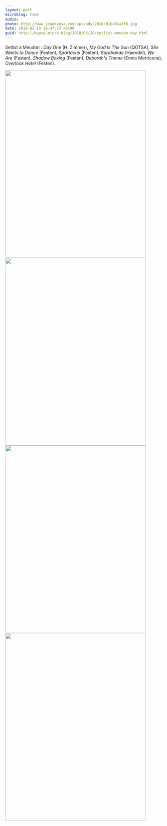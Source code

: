 ```yaml
---
layout: post
microblog: true
audio: 
photo: http://www.jeankapsa.com/uploads/2018/01b401a3f0.jpg
date: 2018-03-18 18:47:23 +0100
guid: http://kapsa.micro.blog/2018/03/18/setlist-meudon-day.html
---
```

Setlist à Meudon : _Day One_ (H. Zimmer), _My God Is The Sun_ (QOTSA), _She Wants to Dance_ (Festen), _Spartacus_ (Festen), _Sarabande_ (Haendel), _We Are_ (Festen), _Shadow Boxing_ (Festen), _Deborah's Theme_ (Ennio Morricone), _Overlook Hotel_ (Festen).

<img src="http://www.jeankapsa.com/uploads/2018/b09d10e320.jpg" width="450" height="600" /><img src="http://www.jeankapsa.com/uploads/2018/9676c1d134.jpg" width="450" height="600" /><img src="http://www.jeankapsa.com/uploads/2018/11644d7f67.jpg" width="450" height="600" /><img src="http://www.jeankapsa.com/uploads/2018/01b401a3f0.jpg" width="450" height="600" />
